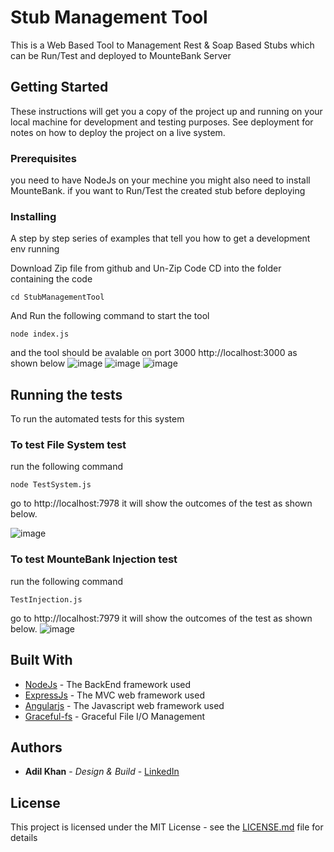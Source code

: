 # Stub Management Tool

This is a Web Based Tool to Management Rest & Soap Based Stubs which can be Run/Test and deployed to MounteBank Server

## Getting Started

These instructions will get you a copy of the project up and running on your local machine for development and testing purposes. See deployment for notes on how to deploy the project on a live system.

### Prerequisites

you need to have NodeJs on your mechine
you might also need to install MounteBank. if you want to Run/Test the created stub before deploying


### Installing

A step by step series of examples that tell you how to get a development env running

Download Zip file from github and Un-Zip Code 
CD into the folder containing the code
```
cd StubManagementTool
```

And Run the following command to start the tool

```
node index.js
```

and the tool should be avalable on port 3000 http://localhost:3000 as shown below 
![image](https://user-images.githubusercontent.com/13693247/40586710-e906dc5c-61bd-11e8-9247-266e687c5d97.png)
![image](https://user-images.githubusercontent.com/13693247/40586811-382decc0-61bf-11e8-876e-8d2e92cc0af6.png)
![image](https://user-images.githubusercontent.com/13693247/40586854-b978964a-61bf-11e8-81fa-d45846962e52.png)


## Running the tests

To run the automated tests for this system

### To test File System test

run the following command

```
node TestSystem.js
```
go to http://localhost:7978 it will show the outcomes of the test as shown below.

![image](https://user-images.githubusercontent.com/13693247/40586791-f21d78ea-61be-11e8-97b7-67da8e26e839.png)




### To test MounteBank Injection test

run the following command

```
TestInjection.js
```
go to http://localhost:7979 it will show the outcomes of the test as shown below.
![image](https://user-images.githubusercontent.com/13693247/40586750-5cc58396-61be-11e8-8164-544dafe8e9e7.png)

## Built With

* [NodeJs](https://nodejs.org/en/) - The BackEnd framework used
* [ExpressJs](https://nodejs.org/en/) - The MVC web framework used
* [Angularjs](https://angularjs.org/) - The Javascript web framework used
* [Graceful-fs](https://www.npmjs.com/package/@types/graceful-fs) - Graceful File I/O Management

## Authors

* **Adil Khan** - *Design & Build* - [LinkedIn](https://uk.linkedin.com/in/adil-khan-466155b7)

## License

This project is licensed under the MIT License - see the [LICENSE.md](LICENSE.md) file for details
